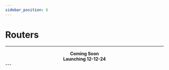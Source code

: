 ```yaml
---
sidebar_position: 6
---
```


# Routers

---

<div align="center">
  <strong>Coming Soon</strong>
</div>
<div align="center">
  <strong>Launching 12-12-24</strong>
</div>
---